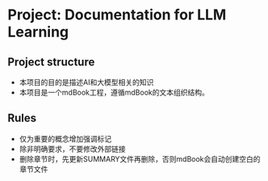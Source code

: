 # Project: Documentation for LLM Learning

## Project structure

- 本项目的目的是描述AI和大模型相关的知识
- 本项目是一个mdBook工程，遵循mdBook的文本组织结构。

## Rules

- 仅为重要的概念增加强调标记
- 除非明确要求，不要修改外部链接
- 删除章节时，先更新SUMMARY文件再删除，否则mdBook会自动创建空白的章节文件
